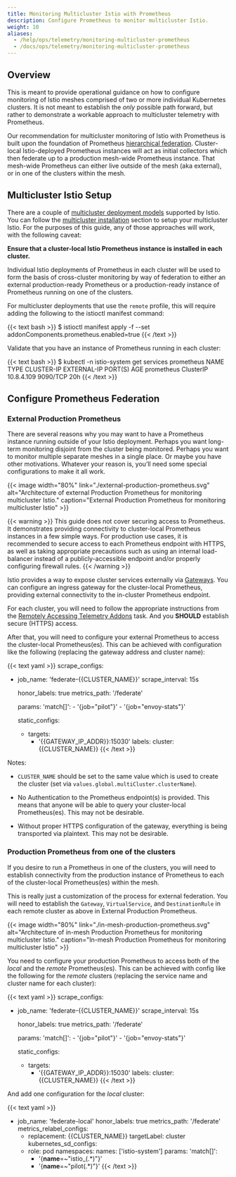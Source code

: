 ```yaml
---
title: Monitoring Multicluster Istio with Prometheus
description: Configure Prometheus to monitor multicluster Istio.
weight: 10
aliases:
  - /help/ops/telemetry/monitoring-multicluster-prometheus
  - /docs/ops/telemetry/monitoring-multicluster-prometheus
---
```


## Overview

This is meant to provide operational guidance on how to configure monitoring of Istio meshes comprised of two
or more individual Kubernetes clusters. It is not meant to establish the *only* possible path forward, but rather
to demonstrate a workable approach to multicluster telemetry with Prometheus.

Our recommendation for multicluster monitoring of Istio with Prometheus is built upon the foundation of Prometheus
[hierarchical federation](https://prometheus.io/docs/prometheus/latest/federation/#hierarchical-federation).
Cluster-local Istio-deployed Prometheus instances will act as initial collectors which then federate up to a production
mesh-wide Prometheus instance. That mesh-wide Prometheus can either live outside of the mesh (aka external), or in one 
of the clusters within the mesh.

## Multicluster Istio Setup

There are a couple of [multicluster deployment models](/docs/ops/deployment/deployment-models/#multiple-clusters)
supported by Istio. You can follow the [multicluster installation](/docs/setup/install/multicluster/) section to setup
your multicluster Istio. For the purposes of this guide, any of those approaches will work, with the following
caveat:

**Ensure that a cluster-local Istio Prometheus instance is installed in each cluster.**

Individual Istio deployments of Prometheus in each cluster will be used to form the basis of cross-cluster monitoring by
way of federation to either an external production-ready Prometheus or a production-ready instance of Prometheus
running on one of the clusters.

For multicluster deployments that use the `remote` profile, this will require adding the following to the istioctl
manifest command:

{{< text bash >}}
$ istioctl manifest apply -f --set addonComponents.prometheus.enabled=true
{{< /text >}}

Validate that you have an instance of Prometheus running in each cluster:

{{< text bash >}}
$ kubectl -n istio-system get services prometheus
NAME         TYPE        CLUSTER-IP   EXTERNAL-IP   PORT(S)    AGE
prometheus   ClusterIP   10.8.4.109   <none>        9090/TCP   20h
{{< /text >}}

## Configure Prometheus Federation

### External Production Prometheus

There are several reasons why you may want to have a Prometheus instance running outside of your Istio deployment.
Perhaps you want long-term monitoring disjoint from the cluster being monitored. Perhaps you want to monitor multiple
separate meshes in a single place. Or maybe you have other motivations. Whatever your reason is, you’ll need some special
configurations to make it all work.

{{< image width="80%"
    link="./external-production-prometheus.svg"
    alt="Architecture of external Production Prometheus for monitoring multicluster Istio."
    caption="External Production Prometheus for monitoring multicluster Istio"
    >}}

{{< warning >}}
This guide does not cover securing access to Prometheus. It demonstrates providing connectivity to cluster-local Prometheus
instances in a few simple ways. For production use cases, it is recommended to secure access to each Prometheus endpoint
with HTTPS, as well as taking appropriate precautions such as using an internal load-balancer instead of a publicly-accessible
endpoint and/or properly configuring firewall rules.
{{< /warning >}}

Istio provides a way to expose cluster services externally via [Gateways](/docs/reference/config/networking/gateway/).
You can configure an ingress gateway for the cluster-local Prometheus, providing external connectivity to the in-cluster
Prometheus endpoint.

For each cluster, you will need to follow the appropriate instructions from the [Remotely Accessing Telemetry Addons](/docs/tasks/observability/gateways/#option-1-secure-access-https) task. And you
**SHOULD** establish secure (HTTPS) access.

After that, you will need to configure your external Prometheus to access the cluster-local Prometheus(es). This can be achieved with configuration like
the following (replacing the gateway address and cluster name):

{{< text yaml >}}
scrape_configs:
  - job_name: 'federate-{{CLUSTER_NAME}}'
    scrape_interval: 15s

    honor_labels: true
    metrics_path: '/federate'

    params:
      'match[]':
        - '{job="pilot"}'
        - '{job="envoy-stats"}'

    static_configs:
      - targets:
        - '{{GATEWAY_IP_ADDR}}:15030'
        labels:
          cluster: {{CLUSTER_NAME}}
{{< /text >}}

Notes:

* `CLUSTER_NAME` should be set to the same value which is used to create the cluster (set via `values.global.multiCluster.clusterName`).

* No Authentication to the Prometheus endpoint(s) is provided. This means that anyone will be able to query your
cluster-local Prometheus(es). This may not be desirable.

* Without proper HTTPS configuration of the gateway, everything is being transported via plaintext. This may not be
desirable.

### Production Prometheus from one of the clusters

If you desire to run a Prometheus in one of the clusters, you will need to establish connectivity from the production
instance of Prometheus to each of the cluster-local Prometheus(es) within the mesh.

This is really just a customization of the process for external federation. You will need to establish the `Gateway`,
`VirtualService`, and `DestinationRule` in each remote cluster as above in External Production Prometheus.

{{< image width="80%"
    link="./in-mesh-production-prometheus.svg"
    alt="Architecture of in-mesh Production Prometheus for monitoring multicluster Istio."
    caption="In-mesh Production Prometheus for monitoring multicluster Istio"
    >}}

You need to configure your production Prometheus to access both of the *local* and the *remote* Prometheus(es). This can be achieved
with config like the following for the *remote* clusters (replacing the service name and cluster name for each cluster):

{{< text yaml >}}
scrape_configs:
  - job_name: 'federate-{{CLUSTER_NAME}}'
    scrape_interval: 15s

    honor_labels: true
    metrics_path: '/federate'

    params:
      'match[]':
        - '{job="pilot"}'
        - '{job="envoy-stats"}'

    static_configs:
      - targets:
        - '{{GATEWAY_IP_ADDR}}:15030'
        labels:
          cluster: {{CLUSTER_NAME}}
{{< /text >}}

And add one configuration for the *local* cluster:

{{< text yaml >}}
- job_name: 'federate-local'
  honor_labels: true
  metrics_path: '/federate'
  metrics_relabel_configs:
  - replacement: {{CLUSTER_NAME}}
    targetLabel: cluster
  kubernetes_sd_configs:
  - role: pod
    namespaces:
      names: ['istio-system']
  params:
    'match[]':
    - '{__name__=~"istio_(.*)"}'
    - '{__name__=~"pilot(.*)"}'
{{< /text >}}